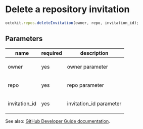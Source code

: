 # Delete a repository invitation

```js
octokit.repos.deleteInvitation(owner, repo, invitation_id);
```

## Parameters

<table>
  <thead>
    <tr>
      <th>name</th>
      <th>required</th>
      <th>description</th>
    </tr>
  </thead>
  <tbody>
    <tr><td>owner</td><td>yes</td><td>

owner parameter

</td></tr>
<tr><td>repo</td><td>yes</td><td>

repo parameter

</td></tr>
<tr><td>invitation_id</td><td>yes</td><td>

invitation_id parameter

</td></tr>
  </tbody>
</table>

See also: [GitHub Developer Guide documentation](endpoint.documentationUrl).
